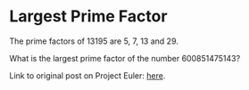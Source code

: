 # Largest Prime Factor

The prime factors of 13195 are 5, 7, 13 and 29.

What is the largest prime factor of the number 600851475143?

Link to original post on Project Euler: [here](https://projecteuler.net/problem=3).
